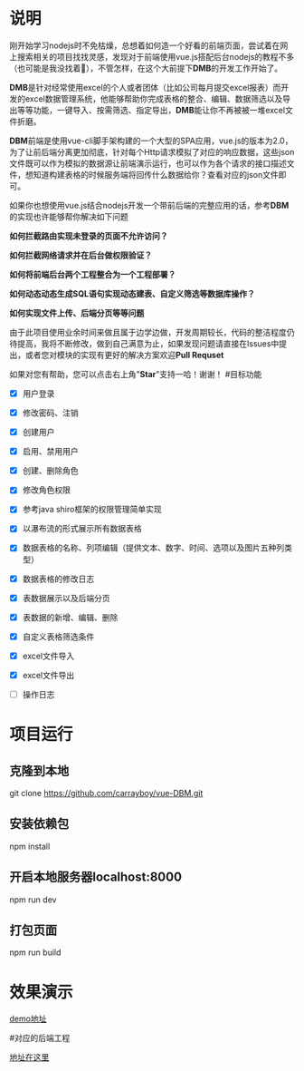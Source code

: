 # 说明
刚开始学习nodejs时不免枯燥，总想着如何造一个好看的前端页面，尝试着在网上搜索相关的项目找找灵感，发现对于前端使用vue.js搭配后台nodejs的教程不多（也可能是我没找着:camel:），不管怎样，在这个大前提下**DMB**的开发工作开始了。

**DMB**是针对经常使用excel的个人或者团体（比如公司每月提交excel报表）而开发的excel数据管理系统，他能够帮助你完成表格的整合、编辑、数据筛选以及导出等等功能，一键导入、按需筛选、指定导出，**DMB**能让你不再被被一堆excel文件折磨。

**DBM**前端是使用vue-cli脚手架构建的一个大型的SPA应用，vue.js的版本为2.0，为了让前后端分离更加彻底，针对每个Http请求模拟了对应的响应数据，这些json文件既可以作为模拟的数据源让前端演示运行，也可以作为各个请求的接口描述文件，想知道构建表格的时候服务端将回传什么数据给你？查看对应的json文件即可。

如果你也想使用vue.js结合nodejs开发一个带前后端的完整应用的话，参考**DBM**的实现也许能够帮你解决如下问题

**如何拦截路由实现未登录的页面不允许访问？**

**如何拦截网络请求并在后台做权限验证？**

**如何将前端后台两个工程整合为一个工程部署？**

**如何动态动态生成SQL语句实现动态建表、自定义筛选等数据库操作？**

**如何实现文件上传、后端分页等等问题**

由于此项目使用业余时间来做且属于边学边做，开发周期较长，代码的整洁程度仍待提高，我将不断修改，做到自己满意为止，如果发现问题请直接在Issues中提出，或者您对模块的实现有更好的解决方案欢迎**Pull Requset**

如果对您有帮助，您可以点击右上角"**Star**"支持一哈！谢谢！
#目标功能
- [x] 用户登录
- [x] 修改密码、注销
- [x] 创建用户
- [x] 启用、禁用用户
- [x] 创建、删除角色
- [x] 修改角色权限
- [x] 参考java shiro框架的权限管理简单实现
- [x] 以瀑布流的形式展示所有数据表格
- [x] 数据表格的名称、列项编辑（提供文本、数字、时间、选项以及图片五种列类型）
- [x] 数据表格的修改日志
- [x] 表数据展示以及后端分页
- [x] 表数据的新增、编辑、删除
- [x] 自定义表格筛选条件
- [x] excel文件导入
- [x] excel文件导出
- [ ] 操作日志


# 项目运行

## 克隆到本地
git clone https://github.com/carrayboy/vue-DBM.git

## 安装依赖包
npm install

## 开启本地服务器localhost:8000
npm run dev

## 打包页面
npm run build


# 效果演示

[demo地址](https://carrayboy.github.io/vue-DBM/index.html)

#对应的后端工程

[地址在这里](https://github.com/carrayboy/nodejs-DBM)


